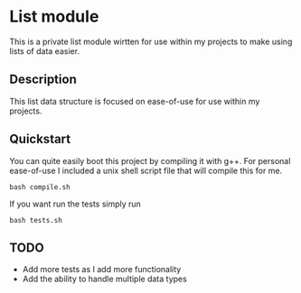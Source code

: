 # List module

This is a private list module wirtten for use within my projects to make using lists of data easier.

## Description

This list data structure is focused on ease-of-use for use within my projects.

## Quickstart

You can quite easily boot this project by compiling it with g++. For personal ease-of-use I included a unix shell script file that will compile this for me.


`bash compile.sh`


If you want run the tests simply run


`bash tests.sh`

## TODO

- Add more tests as I add more functionality
- Add the ability to handle multiple data types
